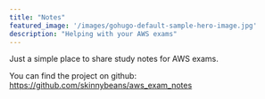 ```yaml
---
title: "Notes"
featured_image: '/images/gohugo-default-sample-hero-image.jpg'
description: "Helping with your AWS exams"
---
```


Just a simple place to share study notes for AWS exams.

You can find the project on github: https://github.com/skinnybeans/aws_exam_notes
